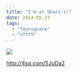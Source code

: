 ```yaml
---
title: "I'm at Shari's!"
date: 2014-05-23
tags: 
  - "foursquare"
  - "ifttt"
---
```


![](images/1nXqZFC)  
  
http://4sq.com/5JuDa2
